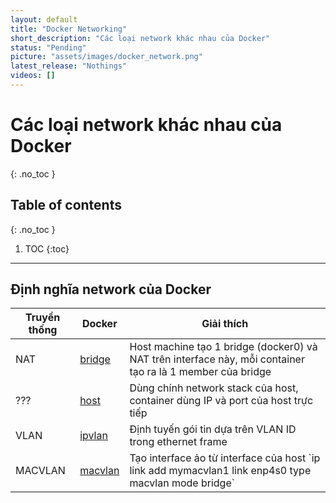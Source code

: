 ```yaml
---
layout: default
title: "Docker Networking"
short_description: "Các loại network khác nhau của Docker"
status: "Pending"
picture: "assets/images/docker_network.png"
latest_release: "Nothings"
videos: []
---
```


# Các loại network khác nhau của Docker

{: .no_toc }

## Table of contents
{: .no_toc }

1. TOC
{:toc}

-----------------------------------
## Định nghĩa network của Docker

<table class="project_table">
  <thead>
    <tr>
      <th>Truyền thống</th>
      <th>Docker </th>
      <th>Giải thích</th>
    </tr>
  </thead>

  <tbody>
    <tr>
        <td>NAT</td>
        <td><a target="_blank" href="https://docs.docker.com/network/bridge/">bridge</a></td>
        <td>Host machine tạo 1 bridge (docker0) và NAT trên interface này, mỗi container tạo ra là 1 member của bridge  </td>
    </tr>
    <tr>
        <td>???</td>
        <td><a target="_blank" href="https://docs.docker.com/network/host/">host</a></td>
        <td>Dùng chính network stack của host, container dùng IP và port của host trực tiếp </td>
    </tr>
    <tr>
        <td>VLAN</td>
        <td><a target="_blank" href="https://docs.docker.com/network/ipvlan/">ipvlan</a></td>
        <td>Định tuyến gói tin dựa trên VLAN ID trong ethernet frame</td>
    </tr>
    <tr>
        <td>MACVLAN</td>
        <td><a target="_blank" href="https://docs.docker.com/network/macvlan/">macvlan</a></td>
        <td>Tạo interface ảo từ interface của host `ip link add mymacvlan1 link enp4s0 type macvlan mode bridge`</td>
    </tr>
  </tbody>
</table>
